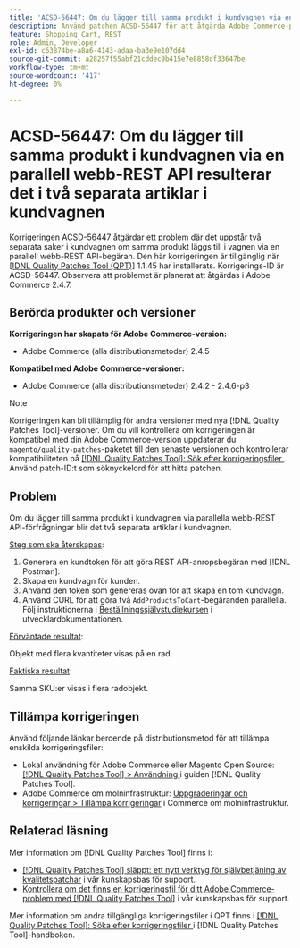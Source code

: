 ```yaml
---
title: 'ACSD-56447: Om du lägger till samma produkt i kundvagnen via en parallell webb-REST API resulterar det i två separata artiklar i kundvagnen'
description: Använd patchen ACSD-56447 för att åtgärda Adobe Commerce-problemet, där det uppstår två separata saker i kundvagnen om du lägger till samma produkt via en parallell webb-REST API-begäran.
feature: Shopping Cart, REST
role: Admin, Developer
exl-id: c63874be-a8a6-4143-adaa-ba3e9e107dd4
source-git-commit: a28257f55abf21cddec9b415e7e8858df33647be
workflow-type: tm+mt
source-wordcount: '417'
ht-degree: 0%

---
```


# ACSD-56447: Om du lägger till samma produkt i kundvagnen via en parallell webb-REST API resulterar det i två separata artiklar i kundvagnen

Korrigeringen ACSD-56447 åtgärdar ett problem där det uppstår två separata saker i kundvagnen om samma produkt läggs till i vagnen via en parallell webb-REST API-begäran. Den här korrigeringen är tillgänglig när [[!DNL Quality Patches Tool (QPT)]](/help/announcements/adobe-commerce-announcements/magento-quality-patches-released-new-tool-to-self-serve-quality-patches.md) 1.1.45 har installerats. Korrigerings-ID är ACSD-56447. Observera att problemet är planerat att åtgärdas i Adobe Commerce 2.4.7.

## Berörda produkter och versioner

**Korrigeringen har skapats för Adobe Commerce-version:**

* Adobe Commerce (alla distributionsmetoder) 2.4.5

**Kompatibel med Adobe Commerce-versioner:**

* Adobe Commerce (alla distributionsmetoder) 2.4.2 - 2.4.6-p3

>[!NOTE]
>
>Korrigeringen kan bli tillämplig för andra versioner med nya [!DNL Quality Patches Tool]-versioner. Om du vill kontrollera om korrigeringen är kompatibel med din Adobe Commerce-version uppdaterar du `magento/quality-patches`-paketet till den senaste versionen och kontrollerar kompatibiliteten på [[!DNL Quality Patches Tool]: Sök efter korrigeringsfiler ](https://experienceleague.adobe.com/tools/commerce-quality-patches/index.html). Använd patch-ID:t som söknyckelord för att hitta patchen.

## Problem

Om du lägger till samma produkt i kundvagnen via parallella webb-REST API-förfrågningar blir det två separata artiklar i kundvagnen.

<u>Steg som ska återskapas</u>:

1. Generera en kundtoken för att göra REST API-anropsbegäran med [!DNL Postman].
1. Skapa en kundvagn för kunden.
1. Använd den token som genereras ovan för att skapa en tom kundvagn.
1. Använd CURL för att göra två `AddProductsToCart`-begäranden parallella. Följ instruktionerna i [Beställningssjälvstudiekursen](https://developer.adobe.com/commerce/webapi/rest/tutorials/orders/) i utvecklardokumentationen.

<u>Förväntade resultat</u>:

Objekt med flera kvantiteter visas på en rad.

<u>Faktiska resultat</u>:

Samma SKU:er visas i flera radobjekt.

## Tillämpa korrigeringen

Använd följande länkar beroende på distributionsmetod för att tillämpa enskilda korrigeringsfiler:

* Lokal användning för Adobe Commerce eller Magento Open Source: [[!DNL Quality Patches Tool] > Användning ](https://experienceleague.adobe.com/docs/commerce-operations/tools/quality-patches-tool/usage.html) i guiden [!DNL Quality Patches Tool].
* Adobe Commerce om molninfrastruktur: [Uppgraderingar och korrigeringar > Tillämpa korrigeringar](https://experienceleague.adobe.com/docs/commerce-cloud-service/user-guide/develop/upgrade/apply-patches.html) i Commerce om molninfrastruktur.

## Relaterad läsning

Mer information om [!DNL Quality Patches Tool] finns i:

* [[!DNL Quality Patches Tool] släppt: ett nytt verktyg för självbetjäning av kvalitetspatchar](/help/announcements/adobe-commerce-announcements/magento-quality-patches-released-new-tool-to-self-serve-quality-patches.md) i vår kunskapsbas för support.
* [Kontrollera om det finns en korrigeringsfil för ditt Adobe Commerce-problem med  [!DNL Quality Patches Tool]](/help/support-tools/patches-available-in-qpt-tool/check-patch-for-magento-issue-with-magento-quality-patches.md) i vår kunskapsbas för support.

Mer information om andra tillgängliga korrigeringsfiler i QPT finns i [[!DNL Quality Patches Tool]: Söka efter korrigeringsfiler ](https://experienceleague.adobe.com/tools/commerce-quality-patches/index.html) i [!DNL Quality Patches Tool]-handboken.

